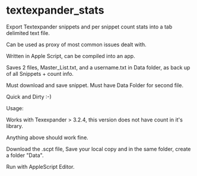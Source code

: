 textexpander_stats
==================

Export Textexpander snippets and per snippet count stats into a tab delimited text file. 

Can be used as proxy of most common issues dealt with.

Written in Apple Script, can be compiled into an app.

Saves 2 files, Master_List.txt, and a username.txt in Data folder, as back up of all Snippets + count info.

Must download and save snippet. Must have Data Folder for second file.

Quick and Dirty :-)


Usage:

Works with Texexpander > 3.2.4, this version does not have count in it's library.

Anything above should work fine. 

Download the .scpt file, Save your local copy and in the same folder, create a folder "Data".

Run with AppleScript Editor.


